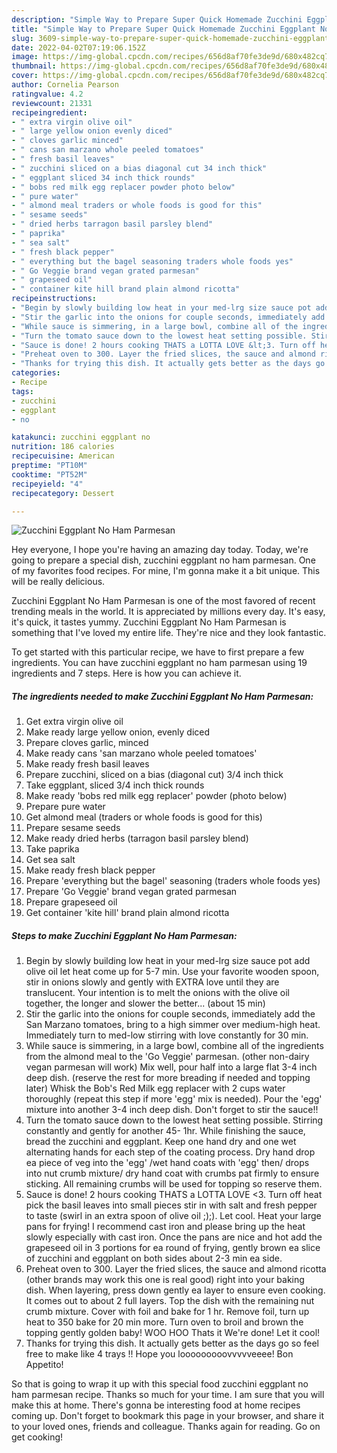 ```yaml
---
description: "Simple Way to Prepare Super Quick Homemade Zucchini Eggplant No Ham Parmesan"
title: "Simple Way to Prepare Super Quick Homemade Zucchini Eggplant No Ham Parmesan"
slug: 3609-simple-way-to-prepare-super-quick-homemade-zucchini-eggplant-no-ham-parmesan
date: 2022-04-02T07:19:06.152Z
image: https://img-global.cpcdn.com/recipes/656d8af70fe3de9d/680x482cq70/zucchini-eggplant-no-ham-parmesan-recipe-main-photo.jpg
thumbnail: https://img-global.cpcdn.com/recipes/656d8af70fe3de9d/680x482cq70/zucchini-eggplant-no-ham-parmesan-recipe-main-photo.jpg
cover: https://img-global.cpcdn.com/recipes/656d8af70fe3de9d/680x482cq70/zucchini-eggplant-no-ham-parmesan-recipe-main-photo.jpg
author: Cornelia Pearson
ratingvalue: 4.2
reviewcount: 21331
recipeingredient:
- " extra virgin olive oil"
- " large yellow onion evenly diced"
- " cloves garlic minced"
- " cans san marzano whole peeled tomatoes"
- " fresh basil leaves"
- " zucchini sliced on a bias diagonal cut 34 inch thick"
- " eggplant sliced 34 inch thick rounds"
- " bobs red milk egg replacer powder photo below"
- " pure water"
- " almond meal traders or whole foods is good for this"
- " sesame seeds"
- " dried herbs tarragon basil parsley blend"
- " paprika"
- " sea salt"
- " fresh black pepper"
- " everything but the bagel seasoning traders whole foods yes"
- " Go Veggie brand vegan grated parmesan"
- " grapeseed oil"
- " container kite hill brand plain almond ricotta"
recipeinstructions:
- "Begin by slowly building low heat in your med-lrg size sauce pot add olive oil let heat come up for 5-7 min. Use your favorite wooden spoon, stir in onions slowly and gently with EXTRA love until they are translucent. Your intention is to melt the onions with the olive oil together, the longer and slower the better... (about 15 min)"
- "Stir the garlic into the onions for couple seconds, immediately add the San Marzano tomatoes, bring to a high simmer over medium-high heat. Immediately turn to med-low stirring with love constantly for 30 min."
- "While sauce is simmering, in a large bowl, combine all of the ingredients from the almond meal to the &#39;Go Veggie&#39; parmesan. (other non-dairy vegan parmesan will work) Mix well, pour half into a large flat 3-4 inch deep dish. (reserve the rest for more breading if needed and topping later) Whisk the Bob&#39;s Red Milk egg replacer with 2 cups water thoroughly (repeat this step if more &#39;egg&#39; mix is needed). Pour the &#39;egg&#39; mixture into another 3-4 inch deep dish. Don&#39;t forget to stir the sauce!!"
- "Turn the tomato sauce down to the lowest heat setting possible. Stirring constantly and gently for another 45- 1hr. While finishing the sauce, bread the zucchini and eggplant. Keep one hand dry and one wet alternating hands for each step of the coating process. Dry hand drop ea piece of veg into the &#39;egg&#39; /wet hand coats with &#39;egg&#39; then/ drops into nut crumb mixture/ dry hand coat with crumbs pat firmly to ensure sticking. All remaining crumbs will be used for topping so reserve them."
- "Sauce is done! 2 hours cooking THATS a LOTTA LOVE &lt;3. Turn off heat pick the basil leaves into small pieces stir in with salt and fresh pepper to taste (swirl in an extra spoon of olive oil ;);). Let cool. Heat your large pans for frying! I recommend cast iron and please bring up the heat slowly especially with cast iron. Once the pans are nice and hot add the grapeseed oil in 3 portions for ea round of frying, gently brown ea slice of zucchini and eggplant on both sides about 2-3 min ea side."
- "Preheat oven to 300. Layer the fried slices, the sauce and almond ricotta (other brands may work this one is real good) right into your baking dish. When layering, press down gently ea layer to ensure even cooking. It comes out to about 2 full layers. Top the dish with the remaining nut crumb mixture. Cover with foil and bake for 1 hr. Remove foil, turn up heat to 350 bake for 20 min more. Turn oven to broil and brown the topping gently golden baby! WOO HOO Thats it We&#39;re done! Let it cool!"
- "Thanks for trying this dish. It actually gets better as the days go so feel free to make like 4 trays !! Hope you looooooooovvvvveeee! Bon Appetito!"
categories:
- Recipe
tags:
- zucchini
- eggplant
- no

katakunci: zucchini eggplant no 
nutrition: 186 calories
recipecuisine: American
preptime: "PT10M"
cooktime: "PT52M"
recipeyield: "4"
recipecategory: Dessert

---
```



![Zucchini Eggplant No Ham Parmesan](https://img-global.cpcdn.com/recipes/656d8af70fe3de9d/680x482cq70/zucchini-eggplant-no-ham-parmesan-recipe-main-photo.jpg)

Hey everyone, I hope you're having an amazing day today. Today, we're going to prepare a special dish, zucchini eggplant no ham parmesan. One of my favorites food recipes. For mine, I'm gonna make it a bit unique. This will be really delicious.

Zucchini Eggplant No Ham Parmesan is one of the most favored of recent trending meals in the world. It is appreciated by millions every day. It's easy, it's quick, it tastes yummy. Zucchini Eggplant No Ham Parmesan is something that I've loved my entire life. They're nice and they look fantastic.




To get started with this particular recipe, we have to first prepare a few ingredients. You can have zucchini eggplant no ham parmesan using 19 ingredients and 7 steps. Here is how you can achieve it.

<!--inarticleads1-->

##### The ingredients needed to make Zucchini Eggplant No Ham Parmesan:

1. Get  extra virgin olive oil
1. Make ready  large yellow onion, evenly diced
1. Prepare  cloves garlic, minced
1. Make ready  cans &#39;san marzano whole peeled tomatoes&#39;
1. Make ready  fresh basil leaves
1. Prepare  zucchini, sliced on a bias (diagonal cut) 3/4 inch thick
1. Take  eggplant, sliced 3/4 inch thick rounds
1. Make ready  &#39;bobs red milk egg replacer&#39; powder (photo below)
1. Prepare  pure water
1. Get  almond meal (traders or whole foods is good for this)
1. Prepare  sesame seeds
1. Make ready  dried herbs (tarragon basil parsley blend)
1. Take  paprika
1. Get  sea salt
1. Make ready  fresh black pepper
1. Prepare  &#39;everything but the bagel&#39; seasoning (traders whole foods yes)
1. Prepare  &#39;Go Veggie&#39; brand vegan grated parmesan
1. Prepare  grapeseed oil
1. Get  container &#39;kite hill&#39; brand plain almond ricotta




<!--inarticleads2-->

##### Steps to make Zucchini Eggplant No Ham Parmesan:

1. Begin by slowly building low heat in your med-lrg size sauce pot add olive oil let heat come up for 5-7 min. Use your favorite wooden spoon, stir in onions slowly and gently with EXTRA love until they are translucent. Your intention is to melt the onions with the olive oil together, the longer and slower the better... (about 15 min)
1. Stir the garlic into the onions for couple seconds, immediately add the San Marzano tomatoes, bring to a high simmer over medium-high heat. Immediately turn to med-low stirring with love constantly for 30 min.
1. While sauce is simmering, in a large bowl, combine all of the ingredients from the almond meal to the &#39;Go Veggie&#39; parmesan. (other non-dairy vegan parmesan will work) Mix well, pour half into a large flat 3-4 inch deep dish. (reserve the rest for more breading if needed and topping later) Whisk the Bob&#39;s Red Milk egg replacer with 2 cups water thoroughly (repeat this step if more &#39;egg&#39; mix is needed). Pour the &#39;egg&#39; mixture into another 3-4 inch deep dish. Don&#39;t forget to stir the sauce!!
1. Turn the tomato sauce down to the lowest heat setting possible. Stirring constantly and gently for another 45- 1hr. While finishing the sauce, bread the zucchini and eggplant. Keep one hand dry and one wet alternating hands for each step of the coating process. Dry hand drop ea piece of veg into the &#39;egg&#39; /wet hand coats with &#39;egg&#39; then/ drops into nut crumb mixture/ dry hand coat with crumbs pat firmly to ensure sticking. All remaining crumbs will be used for topping so reserve them.
1. Sauce is done! 2 hours cooking THATS a LOTTA LOVE &lt;3. Turn off heat pick the basil leaves into small pieces stir in with salt and fresh pepper to taste (swirl in an extra spoon of olive oil ;);). Let cool. Heat your large pans for frying! I recommend cast iron and please bring up the heat slowly especially with cast iron. Once the pans are nice and hot add the grapeseed oil in 3 portions for ea round of frying, gently brown ea slice of zucchini and eggplant on both sides about 2-3 min ea side.
1. Preheat oven to 300. Layer the fried slices, the sauce and almond ricotta (other brands may work this one is real good) right into your baking dish. When layering, press down gently ea layer to ensure even cooking. It comes out to about 2 full layers. Top the dish with the remaining nut crumb mixture. Cover with foil and bake for 1 hr. Remove foil, turn up heat to 350 bake for 20 min more. Turn oven to broil and brown the topping gently golden baby! WOO HOO Thats it We&#39;re done! Let it cool!
1. Thanks for trying this dish. It actually gets better as the days go so feel free to make like 4 trays !! Hope you looooooooovvvvveeee! Bon Appetito!




So that is going to wrap it up with this special food zucchini eggplant no ham parmesan recipe. Thanks so much for your time. I am sure that you will make this at home. There's gonna be interesting food at home recipes coming up. Don't forget to bookmark this page in your browser, and share it to your loved ones, friends and colleague. Thanks again for reading. Go on get cooking!

